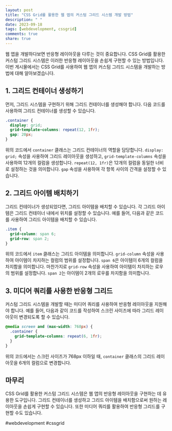 ```yaml
---
layout: post
title: "CSS Grid를 활용한 웹 앱의 커스텀 그리드 시스템 개발 방법"
description: " "
date: 2023-09-18
tags: [webdevelopment, cssgrid]
comments: true
share: true
---
```


웹 앱을 개발하다보면 반응형 레이아웃을 다루는 것이 중요합니다. CSS Grid를 활용한 커스텀 그리드 시스템은 이러한 반응형 레이아웃을 손쉽게 구현할 수 있는 방법입니다. 이번 게시물에서는 CSS Grid를 사용하여 웹 앱의 커스텀 그리드 시스템을 개발하는 방법에 대해 알아보겠습니다.

## 1. 그리드 컨테이너 생성하기

먼저, 그리드 시스템을 구현하기 위해 그리드 컨테이너를 생성해야 합니다. 다음 코드를 사용하여 그리드 컨테이너를 생성할 수 있습니다.

```css
.container {
  display: grid;
  grid-template-columns: repeat(12, 1fr);
  gap: 20px;
}
```

위의 코드에서 `container` 클래스는 그리드 컨테이너의 역할을 담당합니다. `display: grid;` 속성을 사용하여 그리드 레이아웃을 생성하고, `grid-template-columns` 속성을 사용하여 12개의 컬럼을 생성합니다. `repeat(12, 1fr)`은 12개의 컬럼을 동일한 너비로 설정하는 것을 의미합니다. `gap` 속성을 사용하여 각 항목 사이의 간격을 설정할 수 있습니다. 

## 2. 그리드 아이템 배치하기

그리드 컨테이너가 생성되었다면, 그리드 아이템을 배치할 수 있습니다. 각 그리드 아이템은 그리드 컨테이너 내에서 위치를 설정할 수 있습니다. 예를 들어, 다음과 같은 코드를 사용하여 그리드 아이템을 배치할 수 있습니다.

```css
.item {
  grid-column: span 6;
  grid-row: span 2;
}
```

위의 코드에서 `item` 클래스는 그리드 아이템을 의미합니다. `grid-column` 속성을 사용하여 아이템이 차지하는 컬럼의 범위를 설정합니다. `span 6`은 아이템이 6개의 컬럼을 차지함을 의미합니다. 마찬가지로 `grid-row` 속성을 사용하여 아이템이 차지하는 로우의 범위를 설정합니다. `span 2`는 아이템이 2개의 로우를 차지함을 의미합니다.

## 3. 미디어 쿼리를 사용한 반응형 그리드

커스텀 그리드 시스템을 개발할 때는 미디어 쿼리를 사용하여 반응형 레이아웃을 지원해야 합니다. 예를 들어, 다음과 같이 코드를 작성하여 스크린 사이즈에 따라 그리드 레이아웃이 변경되도록 할 수 있습니다.

```css
@media screen and (max-width: 768px) {
  .container {
    grid-template-columns: repeat(6, 1fr);
  }
}
```

위의 코드에서는 스크린 사이즈가 768px 이하일 때, `container` 클래스의 그리드 레이아웃을 6개의 컬럼으로 변경합니다.

## 마무리

CSS Grid를 활용한 커스텀 그리드 시스템은 웹 앱의 반응형 레이아웃을 구현하는 데 유용한 도구입니다. 그리드 컨테이너를 생성하고 그리드 아이템을 배치함으로써 원하는 레이아웃을 손쉽게 구현할 수 있습니다. 또한 미디어 쿼리를 활용하여 반응형 그리드를 구현할 수도 있습니다.

#webdevelopment #cssgrid